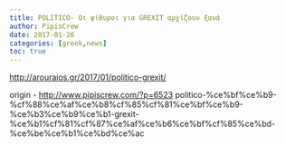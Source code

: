 ```yaml
---
title: POLITICO- Οι ψίθυροι για GREXIT αρχίζουν ξανά
author: PipisCrew
date: 2017-01-26
categories: [greek,news]
toc: true
---
```


http://arouraios.gr/2017/01/politico-grexit/

origin - http://www.pipiscrew.com/?p=6523 politico-%ce%bf%ce%b9-%cf%88%ce%af%ce%b8%cf%85%cf%81%ce%bf%ce%b9-%ce%b3%ce%b9%ce%b1-grexit-%ce%b1%cf%81%cf%87%ce%af%ce%b6%ce%bf%cf%85%ce%bd-%ce%be%ce%b1%ce%bd%ce%ac